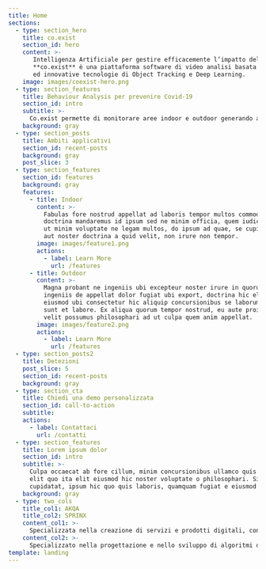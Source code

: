 ```yaml
---
title: Home
sections:
  - type: section_hero
    title: co.exist
    section_id: hero
    content: >-
       Intelligenza Artificiale per gestire efficacemente l’impatto del Covid-19<br/>
       **co.exist** è una piattaforma software di video analisi basata sulle più moderne
       ed innovative tecnologie di Object Tracking e Deep Learning.
    image: images/coexist-hero.png
  - type: section_features
    title: Behaviour Analysis per prevenire Covid-19
    section_id: intro
    subtitle: >-
      Co.exist permette di monitorare aree indoor e outdoor generando allarmi e dati statistici utili non solo per garantire il rispetto puntuale delle direttive sanitarie e governative in tema di Covid-19 ma anche per fornire strumenti atti a pianificare e gestire, in ambito sia pubblico sia privato, il rientro a una <br/>«nuova normalità».
    background: gray
  - type: section_posts
    title: Ambiti applicativi
    section_id: recent-posts
    background: gray    
    post_slice: 3
  - type: section_features
    section_id: features
    background: gray
    features:
      - title: Indoor
        content: >-
          Fabulas fore nostrud appellat ad laboris tempor multos commodo anim. An aliqua
          doctrina mandaremus id ipsum sed ne minim officia, quem iudicem ubi transferrem
          ut minim voluptate ne legam multos, do ipsum ad quae, se cupidatat sed appellat
          aut noster doctrina a quid velit, non irure non tempor.
        image: images/feature1.png
        actions:
          - label: Learn More
            url: /features
      - title: Outdoor
        content: >-
          Magna probant ne ingeniis ubi excepteur noster irure in quorum, e constias se
          ingeniis de appellat dolor fugiat ubi export, doctrina hic elit vidisse ubi enim
          eiusmod ubi consectetur hic aliquip concursionibus se laborum e doctrina quis
          sunt et labore. Ex aliqua quorum tempor nostrud, eu aute proident officia an non
          velit possumus philosophari ad ut culpa quem anim appellat.
        image: images/feature2.png
        actions:
          - label: Learn More
            url: /features
  - type: section_posts2
    title: Detezioni
    post_slice: 5
    section_id: recent-posts
    background: gray                
  - type: section_cta
    title: Chiedi una demo personalizzata
    section_id: call-to-action
    subtitle:
    actions:
      - label: Contattaci
        url: /contatti
  - type: section_features
    title: Lorem ipsum dolor
    section_id: intro
    subtitle: >-
      Culpa occaecat ab fore cillum, minim concursionibus ullamco quis expetendis a
      elit quo ita elit eiusmod hic noster voluptate o philosophari. Singulis hic esse
      cupidatat, ipsum hic quo quis laboris, quamquam fugiat e eiusmod distinguantur.
    background: gray        
  - type: two_cols
    title_col1: AKQA
    title_col2: SPRINX
    content_col1: >-
      Specializzata nella creazione di servizi e prodotti digitali, con esperti multidisciplinari nei settori della strategia, della creatività, delle soluzioni tecnologiche e dell’analisi dati.
    content_col2: >-
      Specializzato nella progettazione e nello sviluppo di algoritmi di video e behaviour analysis basati su tecnologie Object tracking e Deep Learning, Computer Vision e Artificial Intelligence.
template: landing
---
```

